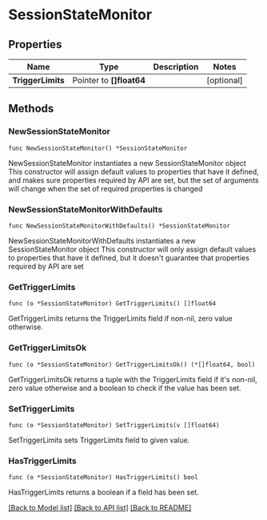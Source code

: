 # SessionStateMonitor

## Properties

Name | Type | Description | Notes
------------ | ------------- | ------------- | -------------
**TriggerLimits** | Pointer to **[]float64** |  | [optional] 

## Methods

### NewSessionStateMonitor

`func NewSessionStateMonitor() *SessionStateMonitor`

NewSessionStateMonitor instantiates a new SessionStateMonitor object
This constructor will assign default values to properties that have it defined,
and makes sure properties required by API are set, but the set of arguments
will change when the set of required properties is changed

### NewSessionStateMonitorWithDefaults

`func NewSessionStateMonitorWithDefaults() *SessionStateMonitor`

NewSessionStateMonitorWithDefaults instantiates a new SessionStateMonitor object
This constructor will only assign default values to properties that have it defined,
but it doesn't guarantee that properties required by API are set

### GetTriggerLimits

`func (o *SessionStateMonitor) GetTriggerLimits() []float64`

GetTriggerLimits returns the TriggerLimits field if non-nil, zero value otherwise.

### GetTriggerLimitsOk

`func (o *SessionStateMonitor) GetTriggerLimitsOk() (*[]float64, bool)`

GetTriggerLimitsOk returns a tuple with the TriggerLimits field if it's non-nil, zero value otherwise
and a boolean to check if the value has been set.

### SetTriggerLimits

`func (o *SessionStateMonitor) SetTriggerLimits(v []float64)`

SetTriggerLimits sets TriggerLimits field to given value.

### HasTriggerLimits

`func (o *SessionStateMonitor) HasTriggerLimits() bool`

HasTriggerLimits returns a boolean if a field has been set.


[[Back to Model list]](../README.md#documentation-for-models) [[Back to API list]](../README.md#documentation-for-api-endpoints) [[Back to README]](../README.md)


